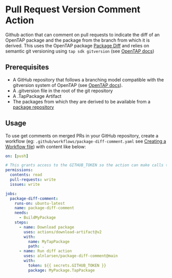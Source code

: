 # Pull Request Version Comment Action

Github action that can comment on pull requests to indicate the diff of an OpenTAP package and the package from the branch from which it is derived.
This uses the OpenTAP package [Package Diff](http://packages.opentap.io/index.html#/?name=Package%20Diff&version=0.1.0-beta.16%2Bcae36d16&os=Windows,Linux&architecture=AnyCPU) and relies on semantic git versioning using `tap sdk gitversion` (see [OpenTAP docs](https://doc.opentap.io/Developer%20Guide/Plugin%20Packaging%20and%20Versioning/#git-assisted-versioning))

## Prerequisites

* A GitHub repository that follows a branching model compatible with the gitversion system of OpenTAP (see [OpenTAP docs](https://doc.opentap.io/Developer%20Guide/Plugin%20Packaging%20and%20Versioning/#git-assisted-versioning)).
* A .gitversion file in the root of the git repository
* A .TapPackage Artifact
* The packages from which they are derived to be available from a [package repository](https://packages.opentap.io)

## Usage

To use get comments on merged PRs in your GitHub repository, create a workflow (eg: `.github/workflows/package-diff-comment.yaml` see [Creating a Workflow file](https://help.github.com/en/articles/configuring-a-workflow#creating-a-workflow-file)) with content like below:

```yaml
on: [push]

# This grants access to the GITHUB_TOKEN so the action can make calls to GitHub's rest API
permissions:
  contents: read
  pull-requests: write
  issues: write

jobs:
  package-diff-comment:
    runs-on: ubuntu-latest
    name: package-diff-comment
    needs:
      - BuildMyPackage
    steps:
      - name: Download package
        uses: actions/download-artifact@v2
        with:
          name: MyTapPackage
          path: .
      - name: Run diff action
        uses: alnlarsen/package-diff-comment@main
        with:
          token: ${{ secrets.GITHUB_TOKEN }}
          package: MyPackage.TapPackage 
```
